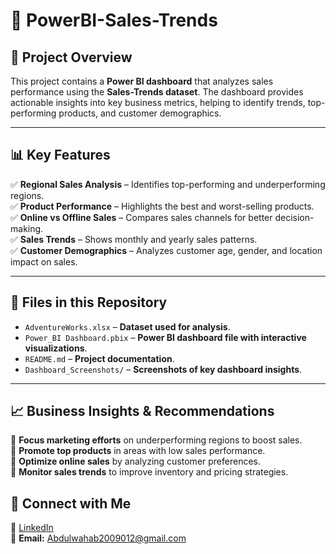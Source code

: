# 🚀 PowerBI-Sales-Trends

## 📌 Project Overview
This project contains a **Power BI dashboard** that analyzes sales performance using the **Sales-Trends dataset**. The dashboard provides actionable insights into key business metrics, helping to identify trends, top-performing products, and customer demographics.

---

## 📊 Key Features
✅ **Regional Sales Analysis** – Identifies top-performing and underperforming regions.  
✅ **Product Performance** – Highlights the best and worst-selling products.  
✅ **Online vs Offline Sales** – Compares sales channels for better decision-making.  
✅ **Sales Trends** – Shows monthly and yearly sales patterns.  
✅ **Customer Demographics** – Analyzes customer age, gender, and location impact on sales.  

---

## 📂 Files in this Repository
- `AdventureWorks.xlsx` – **Dataset used for analysis**.  
- `Power_BI Dashboard.pbix` – **Power BI dashboard file with interactive visualizations**.  
- `README.md` – **Project documentation**.  
- `Dashboard_Screenshots/` – **Screenshots of key dashboard insights**.  

---

## 📈 Business Insights & Recommendations
📌 **Focus marketing efforts** on underperforming regions to boost sales.  
📌 **Promote top products** in areas with low sales performance.  
📌 **Optimize online sales** by analyzing customer preferences.  
📌 **Monitor sales trends** to improve inventory and pricing strategies.  

## 📌 Connect with Me
📌 [LinkedIn](https://linkedin.com/in/abdulwahab456)  
📌 **Email:** Abdulwahab2009012@gmail.com  
